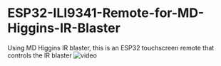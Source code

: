 # ESP32-ILI9341-Remote-for-MD-Higgins-IR-Blaster
Using MD Higgins IR blaster, this is an ESP32 touchscreen remote that controls the IR blaster
 ![video](https://youtube.com/shorts/Fj5pWuhEElo)
